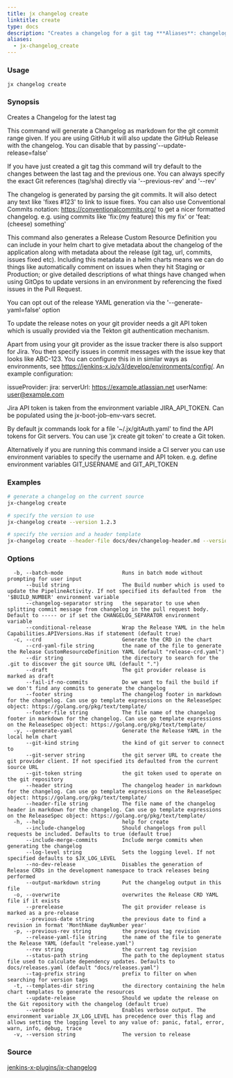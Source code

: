 ```yaml
---
title: jx changelog create
linktitle: create
type: docs
description: "Creates a changelog for a git tag ***Aliases**: changelog,changes,publish*"
aliases:
  - jx-changelog_create
---
```


### Usage

```
jx changelog create
```

### Synopsis

Creates a Changelog for the latest tag 

This command will generate a Changelog as markdown for the git commit range given. If you are using GitHub it will also update the GitHub Release with the changelog. You can disable that by passing'--update-release=false' 

If you have just created a git tag this command will try default to the changes between the last tag and the previous one. You can always specify the exact Git references (tag/sha) directly via '--previous-rev' and '--rev' 

The changelog is generated by parsing the git commits. It will also detect any text like 'fixes #123' to link to issue fixes. You can also use Conventional Commits notation: https://conventionalcommits.org/ to get a nicer formatted changelog. e.g. using commits like 'fix:(my feature) this my fix' or 'feat:(cheese) something' 

This command also generates a Release Custom Resource Definition you can include in your helm chart to give metadata about the changelog of the application along with metadata about the release (git tag, url, commits, issues fixed etc). Including this metadata in a helm charts means we can do things like automatically comment on issues when they hit Staging or Production; or give detailed descriptions of what things have changed when using GitOps to update versions in an environment by referencing the fixed issues in the Pull Request. 

You can opt out of the release YAML generation via the '--generate-yaml=false' option 

To update the release notes on your git provider needs a git API token which is usually provided via the Tekton git authentication mechanism. 

Apart from using your git provider as the issue tracker there is also support for Jira. You then specify issues in commit messages with the issue key that looks like ABC-123. You can configure this in in similar ways as environments, see https://jenkins-x.io/v3/develop/environments/config/. An example configuration: 

  issueProvider:
    jira:
      serverUrl: https://example.atlassian.net
      userName: user@example.com

Jira API token is taken from the environment variable JIRA_API_TOKEN. Can be populated using the jx-boot-job-env-vars secret.

By default jx commands look for a file '~/.jx/gitAuth.yaml' to find the API tokens for Git servers. You can use 'jx create git token' to create a Git token.

Alternatively if you are running this command inside a CI server you can use environment variables to specify the username and API token.
e.g. define environment variables GIT_USERNAME and GIT_API_TOKEN


### Examples

  ```bash
  # generate a changelog on the current source
  jx-changelog create
  
  # specify the version to use
  jx-changelog create --version 1.2.3
  
  # specify the version and a header template
  jx-changelog create --header-file docs/dev/changelog-header.md --version 1.2.3

  ```
### Options

```
  -b, --batch-mode                   Runs in batch mode without prompting for user input
      --build string                 The Build number which is used to update the PipelineActivity. If not specified its defaulted from  the '$BUILD_NUMBER' environment variable
      --changelog-separator string   the separator to use when splitting commit message from changelog in the pull request body. Default to ----- or if set the CHANGELOG_SEPARATOR environment variable
      --conditional-release          Wrap the Release YAML in the helm Capabilities.APIVersions.Has if statement (default true)
  -c, --crd                          Generate the CRD in the chart
      --crd-yaml-file string         the name of the file to generate the Release CustomResourceDefinition YAML (default "release-crd.yaml")
      --dir string                   the directory to search for the .git to discover the git source URL (default ".")
      --draft                        The git provider release is marked as draft
      --fail-if-no-commits           Do we want to fail the build if we don't find any commits to generate the changelog
      --footer string                The changelog footer in markdown for the changelog. Can use go template expressions on the ReleaseSpec object: https://golang.org/pkg/text/template/
      --footer-file string           The file name of the changelog footer in markdown for the changelog. Can use go template expressions on the ReleaseSpec object: https://golang.org/pkg/text/template/
  -y, --generate-yaml                Generate the Release YAML in the local helm chart
      --git-kind string              the kind of git server to connect to
      --git-server string            the git server URL to create the git provider client. If not specified its defaulted from the current source URL
      --git-token string             the git token used to operate on the git repository
      --header string                The changelog header in markdown for the changelog. Can use go template expressions on the ReleaseSpec object: https://golang.org/pkg/text/template/
      --header-file string           The file name of the changelog header in markdown for the changelog. Can use go template expressions on the ReleaseSpec object: https://golang.org/pkg/text/template/
  -h, --help                         help for create
      --include-changelog            Should changelogs from pull requests be included. Defaults to true (default true)
      --include-merge-commits        Include merge commits when generating the changelog
      --log-level string             Sets the logging level. If not specified defaults to $JX_LOG_LEVEL
      --no-dev-release               Disables the generation of Release CRDs in the development namespace to track releases being performed
      --output-markdown string       Put the changelog output in this file
  -o, --overwrite                    overwrites the Release CRD YAML file if it exists
      --prerelease                   The git provider release is marked as a pre-release
      --previous-date string         the previous date to find a revision in format 'MonthName dayNumber year'
  -p, --previous-rev string          the previous tag revision
      --release-yaml-file string     the name of the file to generate the Release YAML (default "release.yaml")
      --rev string                   the current tag revision
      --status-path string           The path to the deployment status file used to calculate dependency updates. Defaults to docs/releases.yaml (default "docs/releases.yaml")
      --tag-prefix string            prefix to filter on when searching for version tags
  -t, --templates-dir string         the directory containing the helm chart templates to generate the resources
      --update-release               Should we update the release on the Git repository with the changelog (default true)
      --verbose                      Enables verbose output. The environment variable JX_LOG_LEVEL has precedence over this flag and allows setting the logging level to any value of: panic, fatal, error, warn, info, debug, trace
  -v, --version string               The version to release
```



### Source

[jenkins-x-plugins/jx-changelog](https://github.com/jenkins-x-plugins/jx-changelog)
